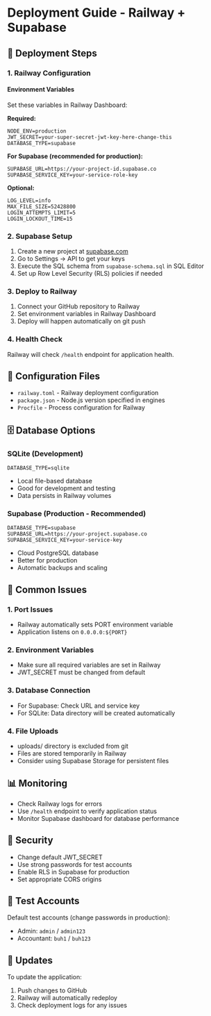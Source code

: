 # Deployment Guide - Railway + Supabase

## 🚀 Deployment Steps

### 1. Railway Configuration

#### Environment Variables
Set these variables in Railway Dashboard:

**Required:**
```
NODE_ENV=production
JWT_SECRET=your-super-secret-jwt-key-here-change-this
DATABASE_TYPE=supabase
```

**For Supabase (recommended for production):**
```
SUPABASE_URL=https://your-project-id.supabase.co
SUPABASE_SERVICE_KEY=your-service-role-key
```

**Optional:**
```
LOG_LEVEL=info
MAX_FILE_SIZE=52428800
LOGIN_ATTEMPTS_LIMIT=5
LOGIN_LOCKOUT_TIME=15
```

### 2. Supabase Setup

1. Create a new project at [supabase.com](https://supabase.com)
2. Go to Settings → API to get your keys
3. Execute the SQL schema from `supabase-schema.sql` in SQL Editor
4. Set up Row Level Security (RLS) policies if needed

### 3. Deploy to Railway

1. Connect your GitHub repository to Railway
2. Set environment variables in Railway Dashboard
3. Deploy will happen automatically on git push

### 4. Health Check

Railway will check `/health` endpoint for application health.

## 🔧 Configuration Files

- `railway.toml` - Railway deployment configuration
- `package.json` - Node.js version specified in engines
- `Procfile` - Process configuration for Railway

## 🗄️ Database Options

### SQLite (Development)
```
DATABASE_TYPE=sqlite
```
- Local file-based database
- Good for development and testing
- Data persists in Railway volumes

### Supabase (Production - Recommended)
```
DATABASE_TYPE=supabase
SUPABASE_URL=https://your-project.supabase.co
SUPABASE_SERVICE_KEY=your-service-key
```
- Cloud PostgreSQL database
- Better for production
- Automatic backups and scaling

## 🚨 Common Issues

### 1. Port Issues
- Railway automatically sets PORT environment variable
- Application listens on `0.0.0.0:${PORT}`

### 2. Environment Variables
- Make sure all required variables are set in Railway
- JWT_SECRET must be changed from default

### 3. Database Connection
- For Supabase: Check URL and service key
- For SQLite: Data directory will be created automatically

### 4. File Uploads
- uploads/ directory is excluded from git
- Files are stored temporarily in Railway
- Consider using Supabase Storage for persistent files

## 📊 Monitoring

- Check Railway logs for errors
- Use `/health` endpoint to verify application status
- Monitor Supabase dashboard for database performance

## 🔐 Security

- Change default JWT_SECRET
- Use strong passwords for test accounts
- Enable RLS in Supabase for production
- Set appropriate CORS origins

## 📝 Test Accounts

Default test accounts (change passwords in production):
- Admin: `admin` / `admin123`
- Accountant: `buh1` / `buh123`

## 🔄 Updates

To update the application:
1. Push changes to GitHub
2. Railway will automatically redeploy
3. Check deployment logs for any issues
